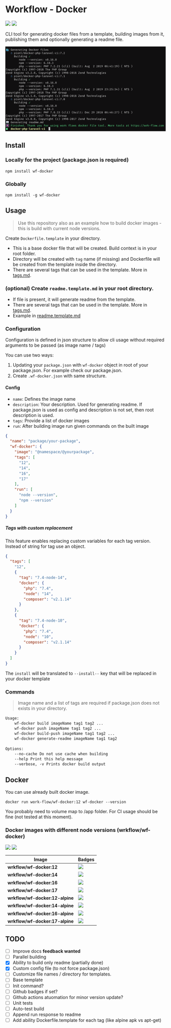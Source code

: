 # Workflow - Docker

![](https://img.shields.io/snyk/vulnerabilities/npm/wf-docker)
![](https://img.shields.io/npm/v/wf-docker)

CLI tool for generating docker files from a template, building images from it, publishing them and optionally generating a readme file.

![success.png](./success.png)

## Install

### Locally for the project (package.json is required)

```
npm install wf-docker
```

### Globally

```
npm install -g wf-docker
```

## Usage

> Use this repository also as an example how to build docker images - this is build with current node versions.

Create `Dockerfile.template` in your directory.

- This is a base docker file that will be created. Build context is in your root folder.
- Directory will be created with `tag` name (if missing) and Dockerfile will be created from the template inside the
  directory.
- There are several tags that can be used in the template. More in [tags.md](./tags.md).

### (optional) Create `readme.template.md` in your root directory.

- If file is present, it will generate readme from the template.
- There are several tags that can be used in the template. More in [tags.md](./tags.md).
- Example in [readme.template.md](./readme.template.md)

### Configuration

Configuration is defined in json structure to allow cli usage without required arguments to be passed (as image name / tags)

You can use two ways:

1. Updating your `package.json` with `wf-docker` object in root of your package.json. For example check our package.json.
2. Create `.wf-docker.json` with same structure.

#### Config

- `name`: Defines the image name
- `description`: Your description. Used for generating readme. If package.json is used as config and description is not set, then root description is used.
- `tags`: Provide a list of docker images
- `run`: After building image run given commands on the built image

```json
{
  "name": "package/your-package",
  "wf-docker": {
    "image": "@namespace/@yourpackage",
    "tags": [
      "12",
      "14",
      "16",
      "17"
    ],
    "run": [
      "node --version",
      "npm --version"
    ]
  }
}

```

##### Tags with custom replacement

This feature enables replacing custom variables for each tag version. Instead of string for tag use an object.

```json
{
  "tags": [
    "12",
    {
      "tag": "7.4-node-14",
      "docker": {
        "php": "7.4",
        "node": "14",
        "composer": "v2.1.14"
      }
    },
    {
      "tag": "7.4-node-10",
      "docker": {
        "php": "7.4",
        "node": "10",
        "composer": "v2.1.14"
      }
    }
  ]
}
```

The `install` will be translated to `--install--` key that will be replaced in your docker template 

### Commands

> Image name and a list of tags are required if package.json does not exists in your directory.

```
Usage: 
    wf-docker build imageName tag1 tag2 ...
    wf-docker push imageName tag1 tag2 ...
    wf-docker build-push imageName tag1 tag2 ...
    wf-docker generate-readme imageName tag1 tag2
    
Options:
    --no-cache Do not use cache when building
    --help Print this help message
    --verbose, -v Prints docker build output
```

## Docker

You can use already built docker image.

```
docker run work-flow/wf-docker:12 wf-docker --version
```

You probably need to volume map to /app folder. For CI usage should be fine (not tested at this moment).

### Docker images with different node versions (wrkflow/wf-docker)

![](https://img.shields.io/docker/pulls/wrkflow/wf-docker?style=flat-square) ![](https://img.shields.io/docker/stars/wrkflow/wf-docker?style=flat-square)

Image | Badges
 --- | ---
**wrkflow/wf-docker:12** | ![](https://img.shields.io/docker/image-size/wrkflow/wf-docker/12?style=flat-square)
**wrkflow/wf-docker:14** | ![](https://img.shields.io/docker/image-size/wrkflow/wf-docker/14?style=flat-square)
**wrkflow/wf-docker:16** | ![](https://img.shields.io/docker/image-size/wrkflow/wf-docker/16?style=flat-square)
**wrkflow/wf-docker:17** | ![](https://img.shields.io/docker/image-size/wrkflow/wf-docker/17?style=flat-square)
**wrkflow/wf-docker:12-alpine** | ![](https://img.shields.io/docker/image-size/wrkflow/wf-docker/12-alpine?style=flat-square)
**wrkflow/wf-docker:14-alpine** | ![](https://img.shields.io/docker/image-size/wrkflow/wf-docker/14-alpine?style=flat-square)
**wrkflow/wf-docker:16-alpine** | ![](https://img.shields.io/docker/image-size/wrkflow/wf-docker/16-alpine?style=flat-square)
**wrkflow/wf-docker:17-alpine** | ![](https://img.shields.io/docker/image-size/wrkflow/wf-docker/17-alpine?style=flat-square)


## TODO

- [ ] Improve docs **feedback wanted**
- [ ] Parallel building
- [x] Ability to build only readme (partially done)
- [x] Custom config file (to not force package.json)
- [ ] Customize file names / directory for templates.
- [ ] Base template
- [ ] Init command?
- [ ] Github badges if set?
- [ ] Github actions atuomation for minor version update?
- [ ] Unit tests
- [ ] Auto-test build
- [ ] Append run response to readme
- [ ] Add ability Dockerfile.template for each tag (like alpine apk vs apt-get)
